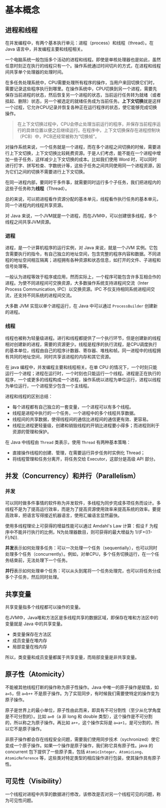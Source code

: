 # 基本概念

## 进程和线程

在并发编程中，有两个基本执行单元：进程（process）和线程（thread）。在 Java 语言中，并发编程主要和线程相关。

一个电脑系统一般包括多个活动的进程和线程。即使是单核处理器也是如此，虽然任意时刻正在执行的线程只有一个。操作系统通过时间切片的方式，在进程和线程间共享单个处理器的处理时间。

在多任务处理系统中，CPU需要处理所有程序的操作，当用户来回切换它们时，需要记录这些程序执行到哪里。在操作系统中，CPU切换到另一个进程，需要先保存当前进程的状态，然后恢复另一个进程的状态，当前运行任务转为就绪（或者挂起、删除）状态，另一个被选定的就绪任务成为当前任务。**上下文切换**就是这样一个过程，它允许CPU记录并恢复各种正在运行程序的状态，使它能够完成切换操作。

> 在上下文切换过程中，CPU会停止处理当前运行的程序，并保存当前程序运行的具体位置以便之后继续运行。在程序中，上下文切换保存在进程控制块（PCB）中，PCB还经常被称为“切换帧”。

对操作系统来说，一个任务就是一个进程，而在多个进程之间切换的时候，需要进行上下文切换，上下文切换比较耗费资源。于是人们考虑，能不能在一个进程中增加一些子任务，这样减少上下文切换的成本。比如我们使用 Word 时，可以同时进行打字、拼写检查、字数统计等，这些子任务之间共同使用同一个进程资源，因为它们之间的切换不需要进行上下文切换。

在同一进程内部，要同时干多件事，就需要同时运行多个子任务，我们把进程内的这些子任务称为**线程**（Thread）。

总的来说，可以把进程看作资源分配的基本单元，线程看作执行任务的基本单元，同一个进程内的线程共享资源。

对 Java 来说，一个JVM就是一个进程，而在JVM中，可以创建很多线程，多个线程之间共享JVM资源。

### 进程

进程，是一个计算机程序的运行实例，对 Java 来说，就是一个JVM 实例。它包含需要执行的指令，有自己独立的地址空间，包含完整的程序内容和数据。不同进程的地址空间相互隔离；进程拥有各种资源和状态信息，如打开的文件、子进程和信号处理等。

一般认为进程等效于程序或应用，然而实际上，一个程序可能包含许多互相合作的进程。为使不同进程间可交换资源，大多数操作系统支持进程间交流（Inter Process Communication, IPC）以交换资源。IPC 不仅支持相同系统进程间交流，还支持不同系统的进程间交流。

大多数 JVM 实现以单个进程运行，在 Java 中可以通过 `ProcessBuilder` 创建新的进程。

### 线程

线程也被称为轻量级进程。进行和线程都提供了一个执行环节，但是创建新的线程相对创建新的进程，需要的资源更少。线程是程序的执行流程，是CPU调度执行的基本单位，线程由自己的程序计数器、寄存器、堆栈和帧。同一进程中的线程拥有共同的地址空间，同时共享该进程的内存和其它资源。

在 java 编程中，并发编程主要和线程相关。在单 CPU 的情况下，一个时刻只能运行一个进程；进程在运行时，一个时刻也只能运行一个线程。进程是正在执行的程序，一个或更多的线程构成一个进程，操作系统以进程为单位运行，进程以线程为单位运行，一个进程至少包含一个主线程。

进程和线程的区别总结：

- 每个进程都有自己独立的一套变量，一个进程可以有多个线程。
- 线程是进程中执行的一个任务，一个进程中的多个线程共享数据。
- 线程间的共享数据，使得线程间的通信比进程间的通信更有效、更容易。
- 线程比进程更轻量级，创建和销毁线程的开销比进程要小得多；而进程则利于资源的管理和保护。

在 Java 中线程由 `Thread` 类表示，使用 `Thread` 有两种基本策略：

- 直接操作线程的创建、管理，在需要运行异步任务时实例化 Thread；
- 将线程管理和任务分离开，将任务交给 Executor，这部分是高级 API 部分。

## 并发（Concurrency）和并行（Parallelism）

### 并发

可以同时做多件事情的软件称为并发软件，多线程为同步完成多项任务而设计。多线程不是为了提高运行效率，而是为了提高资源使用效率来提高系统的效率。要提高效率，把语言写得接近机器语言，使用汇编语言显然最快。

使用多线程理论上可获得的增益性能可以通过 Amdahl's Law 计算：假设 F 为程序中不能并行执行的比例，N为处理器数目，则可获得的最大增益为 1/(F+((1-F)/N)).

**并发**表示如何处理多任务：可以一次处理一个任务（sequentially），也可以同时处理多个任务（concurrently）。例如，对单CPU，多个任务切换运行，在一个任务结束前，无法处理下一个任务。

**并行**表示如何处理单个任务：可以从头到尾将一个任务处理完，也可以将任务分成多个子任务，然后同时处理。

## 共享变量

共享变量指多个线程都可以操作的变量。

在JVM中，Java堆和方法区是多线程共享的数据区域，即保存在堆和方法区中的变量就是 Java 中的共享变量。

- 类变量保存在方法区
- 成员变量在堆内存
- 局部变量在栈内存

所以，类变量和成员变量都属于共享变量，而局部变量是非共享变量。

## 原子性（Atomicity）

不能被其他线程打断的操作称为原子性操作。Java 中唯一的原子操作是赋值，如 `a=5`，但 `a=b++` 不是原子操作。为了实现同步，有时候我们需要使特定的操作变为原子操作。

原子是世界上的最小单位，原子性由此而来，即具有不可分割性（至少从化学角度是不可分割的）。比如 `a=0`（a 非 long 和 double 类型），这个操作是不可分割的，所以称之为原子操作。再比如 `a++`，这个操作实际是 `a=a+1`，是可分割的，所以它不是原子操作。

非原子操作都会存在线程安全问题，需要我们使用同步技术（sychronized）使它变成一个原子操作。如果一个操作是原子操作，我们称它具有原子性。java 的 concurrent 包下提供了一些原子类，包括 `AtomicInteger`、`AtomicLong`、`AtomicReference` 等，这些类对特定类型的相应操作进行包装，使其操作具有原子性。

## 可见性（Visibility）

一个线程对进程中共享的数据进行修改，该修改是否对另一个线程可见的问题，称为可见性问题。
